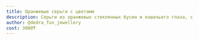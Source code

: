 ```yaml
---
title: Оранжевые серьги с цветами
description: Серьги из оранжевых стеклянных бусин и кошачьего глаза, с металлическими цветами
author: @dedra_fun_jewellery
cost: 3000₸
---
```

